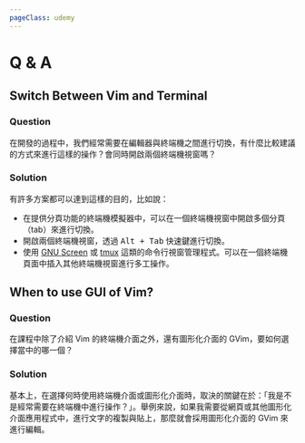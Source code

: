 ```yaml
---
pageClass: udemy
---
```


# Q & A

## Switch Between Vim and Terminal

### Question

在開發的過程中，我們經常需要在編輯器與終端機之間進行切換，有什麼比較建議的方式來進行這樣的操作？會同時開啟兩個終端機視窗嗎？

### Solution

有許多方案都可以達到這樣的目的，比如說：

- 在提供分頁功能的終端機模擬器中，可以在一個終端機視窗中開啟多個分頁（tab）來進行切換。
- 開啟兩個終端機視窗，透過 <kbd>Alt + Tab</kbd> 快速鍵進行切換。
- 使用 [GNU Screen](https://www.gnu.org/software/screen/) 或 [tmux](https://github.com/tmux/tmux) 這類的命令行視窗管理程式。可以在一個終端機頁面中插入其他終端機視窗進行多工操作。

## When to use GUI of Vim?

### Question

在課程中除了介紹 Vim 的終端機介面之外，還有圖形化介面的 GVim，要如何選擇當中的哪一個？

### Solution

基本上，在選擇何時使用終端機介面或圖形化介面時，取決的關鍵在於：「我是不是經常需要在終端機中進行操作？」。舉例來說，如果我需要從網頁或其他圖形化介面應用程式中，進行文字的複製與貼上，那麼就會採用圖形化介面的 GVim 來進行編輯。
